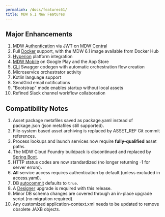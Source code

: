 ```yaml
---
permalink: /docs/features61/
title: MDW 6.1 New Features
---
```


## Major Enhancements
  1. [MDW Authentication]() via JWT on [MDW Central]()
  2. Full [Docker](../guides/docker.md) support, with the MDW 6.1 image available from Docker Hub
  3. [Hyperion](https://hyperion-ui-test1.pcfomactl.dev.intranet/home.html) platform integration 
  4. [MDW Mobile](../guides/mdw-mobile/) on Google Play and the App Store
  5. [CLI](../getting-started/cli/) Swagger codegen with automatic orchestration flow creation
  6. Microservice orchestrator activity
  7. Kotlin language support
  8. SendGrid email notifications
  9. "Bootstrap" mode enables startup without local assets
  10. Refined Slack channel workflow collaboration
  
## Compatibility Notes
  1. Asset package metafiles saved as package.yaml instead of package.json (json metafiles still supported).
  2. File-system based asset archiving is replaced by ASSET_REF Git commit references.
  3. Process lookups and launch services now require **fully-qualified** asset paths.
  4. The MDW Cloud Foundry buildpack is discontinued and replaced by [Spring Boot](../guides/spring-boot/).
  5. HTTP status codes are now standardized (no longer returning -1 for server errors).
  6. **All** service access requires authentication by default (unless excluded in access.yaml).
  7. DB [autocommit](https://github.com/CenturyLinkCloud/mdw/issues/330) defaults to `true`.
  8. A [Designer](../getting-started/install-designer/) upgrade is required with this release.
  9. Minor DB schema changes are covered through an in-place upgrade script (no migration required).
  10. Any customized application-context.xml needs to be updated to remove obsolete JAXB objects.